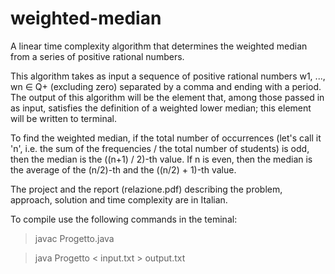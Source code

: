 # weighted-median
 A linear time complexity algorithm that determines the weighted median from a series of positive rational numbers.
 
This algorithm takes as input a sequence of positive rational numbers w1, ..., wn ∈ Q+ (excluding zero) separated by a comma and ending with a period. The output of this algorithm will be the element that, among those passed in as input, satisfies the definition of a weighted lower median; this element will be written to terminal.

To find the weighted median, if the total number of occurrences (let's call it 'n', i.e. the sum of the frequencies / the total number of students) is odd, then the median is the ((n+1) / 2)-th value. If n is even, then the median is the average of the (n/2)-th and the ((n/2) + 1)-th value.

The project and the report (relazione.pdf) describing the problem, approach, solution and time complexity are in Italian.

To compile use the following commands in the teminal:
> javac Progetto.java

> java Progetto < input.txt > output.txt
